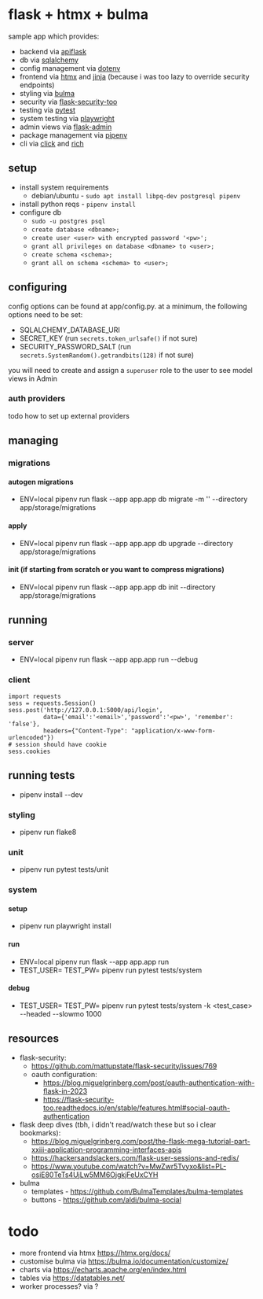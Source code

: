# flask + htmx + bulma

sample app which provides:
- backend via [apiflask](https://github.com/apiflask/apiflask)
- db via [sqlalchemy](https://github.com/sqlalchemy/sqlalchemy)
- config management via [dotenv](https://github.com/theskumar/python-dotenv)
- frontend via [htmx](https://github.com/bigskysoftware/htmx) and [jinja](https://github.com/pallets/jinja) (because i was too lazy to override security endpoints)
- styling via [bulma](https://github.com/jgthms/bulma)
- security via [flask-security-too](https://github.com/Flask-Middleware/flask-security)
- testing via [pytest](https://github.com/pytest-dev/pytest)
- system testing via [playwright](https://github.com/microsoft/playwright)
- admin views via [flask-admin](https://github.com/flask-admin/flask-admin)
- package management via [pipenv](https://github.com/pypa/pipenv)
- cli via [click](https://github.com/pallets/click) and [rich](https://github.com/Textualize/rich)

## setup

- install system requirements
  - debian/ubuntu - `sudo apt install libpq-dev postgresql pipenv`
- install python reqs - `pipenv install`
- configure db
  - `sudo -u postgres psql`
  - `create database <dbname>;`
  - `create user <user> with encrypted password '<pw>';`
  - `grant all privileges on database <dbname> to <user>;`
  - `create schema <schema>;`
  - `grant all on schema <schema> to <user>;`

## configuring

config options can be found at app/config.py. at a minimum, the following options need to be set:
- SQLALCHEMY_DATABASE_URI
- SECRET_KEY (run `secrets.token_urlsafe()` if not sure)
- SECURITY_PASSWORD_SALT (run `secrets.SystemRandom().getrandbits(128)` if not sure)

you will need to create and assign a `superuser` role to the user to see model views in Admin

### auth providers

todo how to set up external providers

## managing

### migrations

#### autogen migrations

- ENV=local pipenv run flask --app app.app db migrate -m '<description>' --directory app/storage/migrations

#### apply

- ENV=local pipenv run flask --app app.app db upgrade --directory app/storage/migrations

#### init (if starting from scratch or you want to compress migrations)

- ENV=local pipenv run flask --app app.app db init --directory app/storage/migrations

## running

### server

- ENV=local pipenv run flask --app app.app run --debug

### client

    import requests
    sess = requests.Session()
    sess.post('http://127.0.0.1:5000/api/login',
              data={'email':'<email>','password':'<pw>', 'remember': 'false'},
              headers={"Content-Type": "application/x-www-form-urlencoded"})
    # session should have cookie
    sess.cookies

## running tests

- pipenv install --dev

### styling

- pipenv run flake8

### unit

- pipenv run pytest tests/unit

### system

#### setup

- pipenv run playwright install

#### run

- ENV=local pipenv run flask --app app.app run
- TEST_USER=<user> TEST_PW=<pw> pipenv run pytest tests/system

#### debug

- TEST_USER=<user> TEST_PW=<pw> pipenv run pytest tests/system -k <test_case> --headed --slowmo 1000

## resources

- flask-security:
  - https://github.com/mattupstate/flask-security/issues/769
  - oauth configuration:
    - https://blog.miguelgrinberg.com/post/oauth-authentication-with-flask-in-2023
    - https://flask-security-too.readthedocs.io/en/stable/features.html#social-oauth-authentication
- flask deep dives (tbh, i didn't read/watch these but so i clear bookmarks):
  - https://blog.miguelgrinberg.com/post/the-flask-mega-tutorial-part-xxiii-application-programming-interfaces-apis
  - https://hackersandslackers.com/flask-user-sessions-and-redis/
  - https://www.youtube.com/watch?v=MwZwr5Tvyxo&list=PL-osiE80TeTs4UjLw5MM6OjgkjFeUxCYH
- bulma
  - templates - https://github.com/BulmaTemplates/bulma-templates
  - buttons - https://github.com/aldi/bulma-social

# todo
- more frontend via htmx https://htmx.org/docs/
- customise bulma via https://bulma.io/documentation/customize/
- charts via https://echarts.apache.org/en/index.html
- tables via https://datatables.net/
- worker processes? via ?
